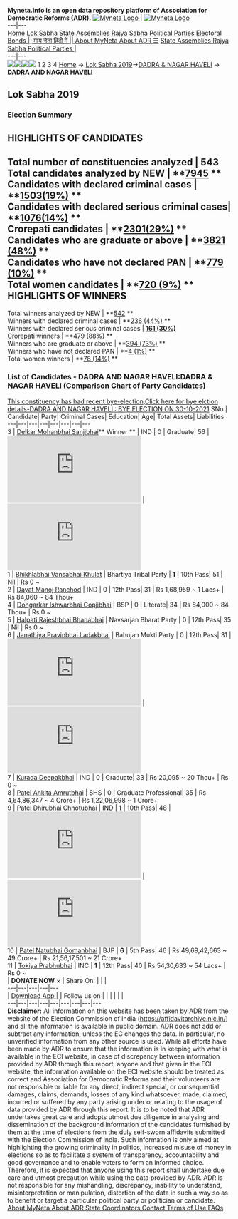 **Myneta.info is an open data repository platform of Association for Democratic Reforms (ADR).**
[![Myneta Logo](https://www.myneta.info/lib/img/myneta-logo.png)](https://www.myneta.info/) | [![Myneta Logo](https://www.myneta.info/lib/img/adr-logo.png)](https://adrindia.org)  
---|---  
[Home](https://www.myneta.info/) [Lok Sabha](https://www.myneta.info/#ls "Lok Sabha") [ State Assemblies ](https://www.myneta.info/#sa "State Assemblies") [Rajya Sabha](https://www.myneta.info/#rs "Rajya Sabha") [Political Parties ](https://www.myneta.info/party "Political Parties") [ Electoral Bonds ](https://www.myneta.info/electoral_bonds "Electoral Bonds") [ || माय नेता हिंदी में || ](https://translate.google.co.in/translate?prev=hp&hl=en&js=y&u=www.myneta.info&sl=en&tl=hi&history_state0=) [ About MyNeta ](https://adrindia.org/content/about-myneta) [ About ADR ](https://adrindia.org/about-adr/who-we-are) [☰](javascript:void\(0\))
[ State Assemblies ](https://www.myneta.info/#sa "State Assemblies") [ Rajya Sabha ](https://www.myneta.info/#rs "Rajya Sabha") [ Political Parties ](https://www.myneta.info/party "Political Parties")
|   
---|---  
![](https://www.myneta.info/lib/img/banner/banner-1.png)![](https://www.myneta.info/lib/img/banner/banner-2.png)![](https://www.myneta.info/lib/img/banner/banner-3.png)![](https://www.myneta.info/lib/img/banner/banner-4.png)
1  2  3  4 
[Home](https://www.myneta.info/) → [Lok Sabha 2019](https://www.myneta.info/LokSabha2019/)→[DADRA & NAGAR HAVELI](https://www.myneta.info/LokSabha2019/index.php?action=show_constituencies&state_id=64) → **DADRA AND NAGAR HAVELI**
### 
## Lok Sabha 2019
###  Election Summary 
HIGHLIGHTS OF CANDIDATES  
---  
Total number of constituencies analyzed |  543   
Total candidates analyzed by NEW | **[7945](https://www.myneta.info/LokSabha2019/index.php?action=summary&subAction=candidates_analyzed&sort=candidate#summary) **  
Candidates with declared criminal cases | **[1503(19%)](https://www.myneta.info/LokSabha2019/index.php?action=summary&subAction=crime&sort=candidate#summary) **  
Candidates with declared serious criminal cases| **[1076(14%)](https://www.myneta.info/LokSabha2019/index.php?action=summary&subAction=serious_crime&sort=candidate#summary) **  
Crorepati candidates | **[2301(29%)](https://www.myneta.info/LokSabha2019/index.php?action=summary&subAction=crorepati&sort=candidate#summary) **  
Candidates who are graduate or above | **[3821 (48%)](https://www.myneta.info/LokSabha2019/index.php?action=summary&subAction=education&sort=candidate#summary) **  
Candidates who have not declared PAN | **[779 (10%)](https://www.myneta.info/LokSabha2019/index.php?action=summary&subAction=without_pan&sort=candidate#summary) **  
Total women candidates | **[720 (9%)](https://www.myneta.info/LokSabha2019/index.php?action=summary&subAction=women_candidate&sort=candidate#summary) **  
HIGHLIGHTS OF WINNERS  
---  
Total winners analyzed by NEW | **[542](https://www.myneta.info/LokSabha2019/index.php?action=summary&subAction=winner_analyzed&sort=candidate#summary) **  
Winners with declared criminal cases | **[236 (44%)](https://www.myneta.info/LokSabha2019/index.php?action=summary&subAction=winner_crime&sort=candidate#summary) **  
Winners with declared serious criminal cases | **[161 (30%)](https://www.myneta.info/LokSabha2019/index.php?action=summary&subAction=winner_serious_crime&sort=candidate#summary)**  
Crorepati winners | **[479 (88%)](https://www.myneta.info/LokSabha2019/index.php?action=summary&subAction=winner_crorepati&sort=candidate#summary) **  
Winners who are graduate or above | **[394 (73%)](https://www.myneta.info/LokSabha2019/index.php?action=summary&subAction=winner_education&sort=candidate#summary) **  
Winners who have not declared PAN | **[4 (1%)](https://www.myneta.info/LokSabha2019/index.php?action=summary&subAction=winner_without_pan&sort=candidate#summary) **  
Total women winners | **[78 (14%)](https://www.myneta.info/LokSabha2019/index.php?action=summary&subAction=winner_women&sort=candidate#summary) **  
### List of Candidates - DADRA AND NAGAR HAVELI:DADRA & NAGAR HAVELI ([Comparison Chart of Party Candidates](https://www.myneta.info/LokSabha2019/comparisonchart.php?constituency_id=532))
[This constituency has had recent bye-election,Click here for bye elction details-DADRA AND NAGAR HAVELI : BYE ELECTION ON 30-10-2021](https://www.myneta.info/LokSabha2019/index.php?action=show_candidates&constituency_id=1017)
SNo | Candidate| Party| Criminal Cases| Education| Age| Total Assets| Liabilities  
---|---|---|---|---|---|---|---  
3  | [Delkar Mohanbhai Sanjibhai](https://www.myneta.info/LokSabha2019/candidate.php?candidate_id=8244)** Winner ** | IND | 0 | Graduate| 56 | ![](https://myneta.info/image_v2.php?myneta_folder=LokSabha2019&candidate_id=8244&col=ta) | ![](https://myneta.info/image_v2.php?myneta_folder=LokSabha2019&candidate_id=8244&col=lia)  
1  | [Bhikhlabhai Vansabhai Khulat](https://www.myneta.info/LokSabha2019/candidate.php?candidate_id=8246) | Bhartiya Tribal Party | **1** | 10th Pass| 51 | Nil | Rs 0 ~   
2  | [Dayat Manoj Ranchod](https://www.myneta.info/LokSabha2019/candidate.php?candidate_id=9770) | IND | 0 | 12th Pass| 31 | Rs 1,68,959 ~ 1 Lacs+ | Rs 84,060 ~ 84 Thou+  
4  | [Dongarkar Ishwarbhai Gopjibhai](https://www.myneta.info/LokSabha2019/candidate.php?candidate_id=9767) | BSP | 0 | Literate| 34 | Rs 84,000 ~ 84 Thou+ | Rs 0 ~   
5  | [Halpati Rajeshbhai Bhanabhai](https://www.myneta.info/LokSabha2019/candidate.php?candidate_id=9769) | Navsarjan Bharat Party | 0 | 12th Pass| 35 | Nil | Rs 0 ~   
6  | [Janathiya Pravinbhai Ladakbhai](https://www.myneta.info/LokSabha2019/candidate.php?candidate_id=8245) | Bahujan Mukti Party | 0 | 12th Pass| 31 | ![](https://myneta.info/image_v2.php?myneta_folder=LokSabha2019&candidate_id=8245&col=ta) | ![](https://myneta.info/image_v2.php?myneta_folder=LokSabha2019&candidate_id=8245&col=lia)  
7  | [Kurada Deepakbhai](https://www.myneta.info/LokSabha2019/candidate.php?candidate_id=7412) | IND | 0 | Graduate| 33 | Rs 20,095 ~ 20 Thou+ | Rs 0 ~   
8  | [Patel Ankita Amrutbhai](https://www.myneta.info/LokSabha2019/candidate.php?candidate_id=9768) | SHS | 0 | Graduate Professional| 35 | Rs 4,64,86,347 ~ 4 Crore+ | Rs 1,22,06,998 ~ 1 Crore+  
9  | [Patel Dhirubhai Chhotubhai](https://www.myneta.info/LokSabha2019/candidate.php?candidate_id=8247) | IND | **1** | 10th Pass| 48 | ![](https://myneta.info/image_v2.php?myneta_folder=LokSabha2019&candidate_id=8247&col=ta) | ![](https://myneta.info/image_v2.php?myneta_folder=LokSabha2019&candidate_id=8247&col=lia)  
10  | [Patel Natubhai Gomanbhai](https://www.myneta.info/LokSabha2019/candidate.php?candidate_id=8248) | BJP | **6** | 5th Pass| 46 | Rs 49,69,42,663 ~ 49 Crore+ | Rs 21,56,17,501 ~ 21 Crore+  
11  | [Tokiya Prabhubhai](https://www.myneta.info/LokSabha2019/candidate.php?candidate_id=9766) | INC | **1** | 12th Pass| 40 | Rs 54,30,633 ~ 54 Lacs+ | Rs 0 ~   
|  **DONATE NOW** × |  Share On:  | [](https://api.whatsapp.com/send?text=https%3A%2F%2Fmyneta.info%2Fpunjab2022%2Findex.php%3Faction%3Dshow_constituencies%26state_id%3D19) | [](https://www.facebook.com/sharer/sharer.php?u=https%3A%2F%2Fmyneta.info%2Fpunjab2022%2Findex.php%3Faction%3Dshow_constituencies%26state_id%3D19) | [](https://twitter.com/share?url=https%3A%2F%2Fmyneta.info%2Fpunjab2022%2Findex.php%3Faction%3Dshow_constituencies%26state_id%3D19)  
---|---|---|---|---  
| [ Download App ](https://play.google.com/store/apps/details?id=com.webrosoft.myneta1&pcampaignid=pcampaignidMKT-Other-global-all-co-prtnr-py-PartBadge-Mar2515-1) | [](https://play.google.com/store/apps/details?id=com.webrosoft.myneta1&pcampaignid=pcampaignidMKT-Other-global-all-co-prtnr-py-PartBadge-Mar2515-1) |  Follow us on  | [](https://www.facebook.com/adrindia.org/) | [](https://twitter.com/adrspeaks) | [](https://groups.google.com/g/national-election-watch?hl=en&pli=1) | [](https://www.instagram.com/adrspeaks/) | [](https://www.youtube.com/user/adrspeaks) | [](https://sharechat.com/profile/adrspeaks)  
---|---|---|---|---|---|---|---|---  
**Disclaimer:** All information on this website has been taken by ADR from the website of the Election Commission of India (https://affidavitarchive.nic.in/) and all the information is available in public domain. ADR does not add or subtract any information, unless the EC changes the data. In particular, no unverified information from any other source is used. While all efforts have been made by ADR to ensure that the information is in keeping with what is available in the ECI website, in case of discrepancy between information provided by ADR through this report, anyone and that given in the ECI website, the information available on the ECI website should be treated as correct and Association for Democratic Reforms and their volunteers are not responsible or liable for any direct, indirect special, or consequential damages, claims, demands, losses of any kind whatsoever, made, claimed, incurred or suffered by any party arising under or relating to the usage of data provided by ADR through this report. It is to be noted that ADR undertakes great care and adopts utmost due diligence in analysing and dissemination of the background information of the candidates furnished by them at the time of elections from the duly self-sworn affidavits submitted with the Election Commission of India. Such information is only aimed at highlighting the growing criminality in politics, increased misuse of money in elections so as to facilitate a system of transparency, accountability and good governance and to enable voters to form an informed choice. Therefore, it is expected that anyone using this report shall undertake due care and utmost precaution while using the data provided by ADR. ADR is not responsible for any mishandling, discrepancy, inability to understand, misinterpretation or manipulation, distortion of the data in such a way so as to benefit or target a particular political party or politician or candidate. 
[ About MyNeta ](https://adrindia.org/content/about-myneta) [ About ADR ](https://adrindia.org/about-adr/who-we-are) [ State Coordinators ](https://adrindia.org/about-adr/state-coordinators) [ Contact ](https://adrindia.org/contact-us) [ Terms of Use ](https://adrindia.org/content/adr-terms-use) [ FAQs ](https://adrindia.org/content/faqs)
